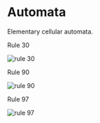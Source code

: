 # Automata

Elementary cellular automata.

Rule 30

![rule 30](https://user-images.githubusercontent.com/2503289/72227003-754d2c80-354c-11ea-943c-bcc1b5550dc7.png)

Rule 90

![rule 90](https://user-images.githubusercontent.com/2503289/72227006-7bdba400-354c-11ea-986f-7f7fc7fc2c06.png)

Rule 97

![rule 97](https://user-images.githubusercontent.com/2503289/72227007-7ed69480-354c-11ea-8ca5-4da1498d4c4a.png)
